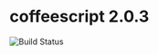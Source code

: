 # coffeescript 2.0.3

![Build Status](https://travis-ci.org/cyber-dojo-languages/coffeescript-2.0.3.svg?branch=master)
